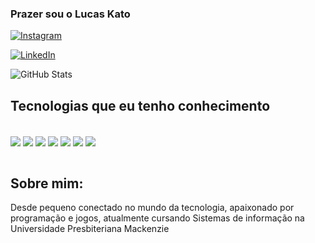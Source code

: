 ### Prazer sou o Lucas Kato

[![Instagram](https://img.shields.io/badge/Instagram-E4405F?style=for-the-badge&logo=instagram&logoColor=white)](https://instagram.com/katojinnn)

[![LinkedIn](https://img.shields.io/badge/LinkedIn-0077B5?style=for-the-badge&logo=linkedin&logoColor=white)](https://linkedin.com/katojinnn)

![GitHub Stats](https://github-readme-stats.vercel.app/api?username=katojinnn&show_icons=true&theme=radical)

## Tecnologias que eu tenho conhecimento

<div style="display: inline_block"><br/>
  <img align=center src="https://img.shields.io/badge/HTML5-E34F26?style=for-the-badge&logo=html5&logoColor=white"/>
  <img align=center src="https://img.shields.io/badge/CSS3-1572B6?style=for-the-badge&logo=css3&logoColor=white"/>
  <img align=center src="https://img.shields.io/badge/JavaScript-F7DF1E?style=for-the-badge&logo=javascript&logoColor=black"/>
  <img align=center src="https://img.shields.io/badge/Python-14354C?style=for-the-badge&logo=python&logoColor=white"/>
  <img align=center src="https://img.shields.io/badge/Java-ED8B00?style=for-the-badge&logo=openjdk&logoColor=white)"/>
  <img align=center src="https://shields.io/badge/react-black?logo=react&style=for-the-badge"/>
  <img align=center src="https://img.shields.io/badge/next.js-000000?style=for-the-badge&logo=nextdotjs&logoColor=white"/>
  
  
</div><br/>

## Sobre mim:

Desde pequeno conectado no mundo da tecnologia, apaixonado por programação e jogos, atualmente cursando Sistemas de informação na Universidade Presbiteriana Mackenzie
